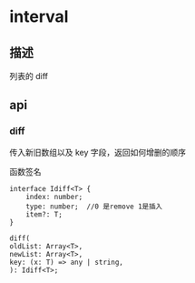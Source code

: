 # interval

## 描述

列表的 diff

## api

### diff

传入新旧数组以及 key 字段，返回如何增删的顺序

函数签名

    interface Idiff<T> {
        index: number;
        type: number;  //0 是remove 1是插入
        item?: T;
    }

    diff(
    oldList: Array<T>,
    newList: Array<T>,
    key: (x: T) => any | string,
    ): Idiff<T>;
